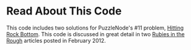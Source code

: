 # Read About This Code

This code includes two solutions for PuzzleNode's #11 problem, [Hitting Rock Bottom](http://puzzlenode.com/puzzles/11-hitting-rock-bottom).  This code is discussed in great detail in two [Rubies in the Rough](http://subinterest.com/rubies-in-the-rough) articles posted in February 2012.
